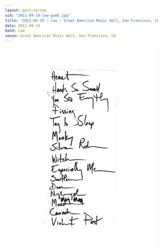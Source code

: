 ```yaml
---
layout: post-narrow
uid: "2011-09-19-low-gamh.jpg"
title: "2011-09-19 : Low : Great American Music Hall, San Francisco, CA"
date: 2011-09-19
band: Low
venue: Great American Music Hall, San Francisco, CA
---
```


<div class="showcase">
  <img src="/img/2011/09/20110919-Low-GAMH.jpg" alt="2011-09-19-low-gamh.jpg">
</div>
